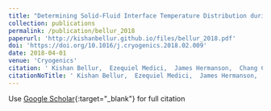 ```yaml
---
title: "Determining Solid-Fluid Interface Temperature Distribution during Phase Change of Cryogenic Propellants Using Transient Thermal Modeling"
collection: publications
permalink: /publication/bellur_2018
paperurl: 'http://kishanbellur.github.io/files/bellur_2018.pdf'
doi: 'https://doi.org/10.1016/j.cryogenics.2018.02.009'
date: 2018-04-01
venue: 'Cryogenics'
citation: ' Kishan Bellur,  Ezequiel Medici,  James Hermanson,  Chang Choi,  Jeffrey Allen.'
citationNoTitle: ' Kishan Bellur,  Ezequiel Medici,  James Hermanson,  Chang Choi,  Jeffrey Allen. <i>Cryogenics</i>, 2018.'
---
```

Use [Google Scholar](https://scholar.google.com/scholar?q=Determining+Solid+Fluid+Interface+Temperature+Distribution+during+Phase+Change+of+Cryogenic+Propellants+Using+Transient+Thermal+Modeling){:target="_blank"} for full citation
